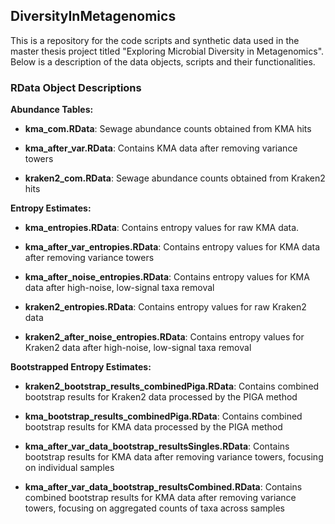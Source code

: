 ## DiversityInMetagenomics

This is a repository for the code scripts and synthetic data used in the master thesis project titled "Exploring Microbial Diversity in Metagenomics". Below is a description of the data objects, scripts and their functionalities.

### RData Object Descriptions

**Abundance Tables:**
- **kma_com.RData**: Sewage abundance counts obtained from KMA hits
- **kma_after_var.RData**: Contains KMA data after removing variance towers

- **kraken2_com.RData**: Sewage abundance counts obtained from Kraken2 hits

**Entropy Estimates:**

- **kma_entropies.RData**: Contains entropy values for raw KMA data.
- **kma_after_var_entropies.RData**: Contains entropy values for KMA data after removing variance towers
- **kma_after_noise_entropies.RData**: Contains entropy values for KMA data after high-noise, low-signal taxa removal
 
- **kraken2_entropies.RData**: Contains entropy values for raw Kraken2 data
- **kraken2_after_noise_entropies.RData**: Contains entropy values for Kraken2 data after high-noise, low-signal taxa removal

**Bootstrapped Entropy Estimates:**

- **kraken2_bootstrap_results_combinedPiga.RData**: Contains combined bootstrap results for Kraken2 data processed by the PIGA method
- **kma_bootstrap_results_combinedPiga.RData**: Contains combined bootstrap results for KMA data processed by the PIGA method

- **kma_after_var_data_bootstrap_resultsSingles.RData**: Contains bootstrap results for KMA data after removing variance towers, focusing on individual samples
- **kma_after_var_data_bootstrap_resultsCombined.RData**: Contains combined bootstrap results for KMA data after removing variance towers, focusing on aggregated counts of taxa across samples


